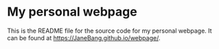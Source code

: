 # My personal webpage

This is the README file for the source code for my personal webpage. It can be found at <https://JaneBang.github.io/webpage/>. 

